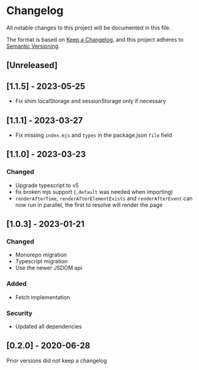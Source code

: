 # Changelog

All notable changes to this project will be documented in this file.

The format is based on [Keep a Changelog](https://keepachangelog.com/en/1.0.0/),
and this project adheres to [Semantic Versioning](https://semver.org/spec/v2.0.0.html).

## [Unreleased]

## [1.1.5] - 2023-05-25
- Fix shim localStorage and sessionStorage only if necessary

## [1.1.1] - 2023-03-27
- Fix missing `index.mjs` and `types` in the package.json `file` field

## [1.1.0] - 2023-03-23

### Changed
- Upgrade typescript to v5
- fix broken mjs support (`.default` was needed when importing)
- `renderAfterTime`, `renderAfterElementExists` and `renderAfterEvent` can now run in parallel, the first to resolve will render the page

## [1.0.3] - 2023-01-21

### Changed
- Monorepo migration
- Typescript migration
- Use the newer JSDOM api

### Added
- Fetch implementation

### Security
- Updated all dependencies

## [0.2.0] - 2020-06-28

Prior versions did not keep a changelog
